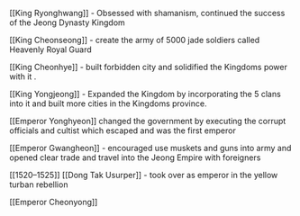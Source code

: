  [[King Ryonghwang]] - Obsessed with shamanism, continued the success of the Jeong Dynasty Kingdom 

[[King Cheonseong]] - create the army of 5000  jade soldiers called Heavenly Royal Guard 

 [[King Cheonhye]] - built forbidden city and solidified the Kingdoms power with it .

 [[King Yongjeong]] - Expanded the Kingdom by incorporating the 5 clans into it and built more cities in the Kingdoms province.

 [[Emperor Yonghyeon]] changed the government by executing the corrupt officials and cultist which escaped and was the first emperor

 [[Emperor Gwangheon]] - encouraged use muskets and guns into army and opened clear trade and travel into the Jeong Empire with foreigners

[[1520–1525]] [[Dong Tak Usurper]] - took over as emperor in the yellow turban rebellion

[[Emperor Cheonyong]] 